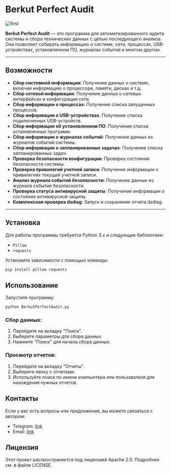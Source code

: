 # Berkut Perfect Audit

![first](https://github.com/user-attachments/assets/5dedbbc6-a873-442e-97c4-94bcfef5fee1)

**Berkut Perfect Audit** — это программа для автоматизированного аудита системы и сбора технических данных с целью последующего анализа. Она позволяет собирать информацию о системе, сети, процессах, USB-устройствах, установленном ПО, журналах событий и многом другом.

---

## Возможности

- **Сбор системной информации**: Получение данных о системе, включая информацию о процессоре, памяти, дисках и т.д.
- **Сбор сетевой информации**: Получение данных о сетевых интерфейсах и конфигурации сети.
- **Сбор информации о процессах**: Получение списка запущенных процессов.
- **Сбор информации о USB-устройствах**: Получение списка подключенных USB-устройств.
- **Сбор информации об установленном ПО**: Получение списка установленных программ.
- **Сбор информации о журналах событий**: Получение данных из журналов событий системы.
- **Сбор информации о запланированных задачах**: Получение списка запланированных задач.
- **Проверка безопасности конфигурации**: Проверка состояния безопасности системы.
- **Проверка привилегий учетной записи**: Получение информации о привилегиях текущей учетной записи.
- **Анализ журнала событий безопасности**: Получение данных из журнала событий безопасности.
- **Проверка статуса антивирусной защиты**: Получение информации о состоянии антивирусной защиты.
- **Комплексная проверка dxdiag**: Запуск и сохранение отчета dxdiag.

---

## Установка

Для работы программы требуется Python 3.x и следующие библиотеки:

- `Pillow`
- `requests`

Установите зависимости с помощью команды:

```bash
pip install pillow requests
```

## Использование

Запустите программу:

```bash
python BerkutPerfectAudit.py
```

### Сбор данных:

1. Перейдите на вкладку "Поиск".
2. Выберите параметры для сбора данных.
3. Нажмите "Поиск" для начала сбора данных.

### Просмотр отчетов:

1. Перейдите на вкладку "Отчеты".
2. Выберите папку с отчетами.
3. Используйте поиск по имени компьютера или пользователя для нахождения нужных отчетов.

## Контакты

Если у вас есть вопросы или предложения, вы можете связаться с автором:

- Telegram: [link](https://t.me/berkutcommunity)
- Email: [link](mailto:berkutosint@proton.me)

## Лицензия

Этот проект распространяется под лицензией Apache 2.0. Подробнее см. в файле LICENSE.
